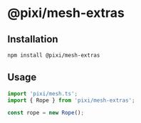 # @pixi/mesh-extras

## Installation

```bash
npm install @pixi/mesh-extras
```

## Usage

```js
import 'pixi/mesh.ts';
import { Rope } from 'pixi/mesh-extras';

const rope = new Rope();
```